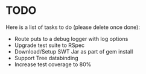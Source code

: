 # TODO

Here is a list of tasks to do (please delete once done):

* Route puts to a debug logger with log options
* Upgrade test suite to RSpec
* Download/Setup SWT Jar as part of gem install
* Support Tree databinding
* Increase test coverage to 80%
